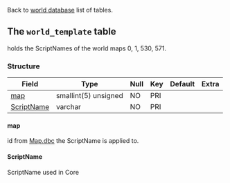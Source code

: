 Back to [world database](mangosdb_struct) list of tables.

## The `world_template` table

holds the ScriptNames of the world maps 0, 1, 530, 571.

### Structure

| Field| Type| Null| Key| Default| Extra|
| ---|---| ---|--- |--- |--- |
|[map](world_template#map)|smallint(5) unsigned|NO|PRI|||
|[ScriptName](world_template#ScriptName)|varchar|NO|PRI|||

#### map

id from [Map.dbc](Map.dbc) the ScriptName is applied to.

#### ScriptName

ScriptName used in Core
